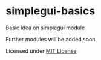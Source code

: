 # simplegui-basics

Basic idea on simplegui module

Further modules will be added soon

Licensed under [MIT License](LICENSE).
